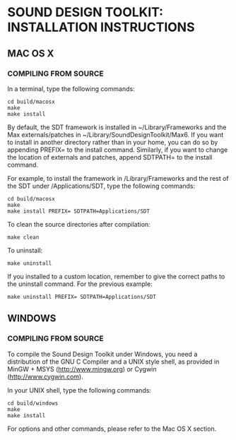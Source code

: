 SOUND DESIGN TOOLKIT: INSTALLATION INSTRUCTIONS
===============================================

MAC OS X
--------

### COMPILING FROM SOURCE

In a terminal, type the following commands:

	cd build/macosx
	make
	make install

By default, the SDT framework is installed in ~/Library/Frameworks
and the Max externals/patches in ~/Library/SoundDesignToolkit/Max6.
If you want to install in another directory rather than in your home,
you can do so by appending PREFIX=<path> to the install command.
Similarly, if you want to change the location of externals and patches,
append SDTPATH=<path> to the install command.

For example, to install the framework in /Library/Frameworks and the
rest of the SDT under /Applications/SDT, type the following commands:

	cd build/macosx
	make
	make install PREFIX= SDTPATH=Applications/SDT
	
To clean the source directories after compilation:

	make clean
	
To uninstall:

	make uninstall
	
If you installed to a custom location, remember to give the correct
paths to the uninstall command. For the previous example:

	make uninstall PREFIX= SDTPATH=Applications/SDT

WINDOWS
-------

### COMPILING FROM SOURCE

To compile the Sound Design Toolkit under Windows, you need
a distribution of the GNU C Compiler and a UNIX style shell,
as provided in MinGW + MSYS (http://www.mingw.org) or Cygwin
(http://www.cygwin.com).

In your UNIX shell, type the following commands:

	cd build/windows
	make
	make install

For options and other commands, please refer to the Mac OS X section.
